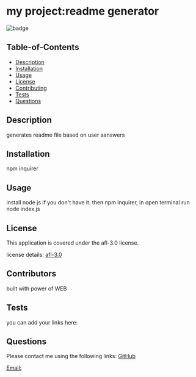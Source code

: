 
  # my project:readme generator
  
![badge](https://img.shields.io/badge/license-afl%203.0-blue)
      
  
  ## Table-of-Contents
  * [Description](#description)
  * [Installation](#installation)
  * [Usage](#usage)
  * [License](#License)
  * [Contributing](#Contributors)
  * [Tests](#tests)
  * [Questions](#questions)
    
  ## Description
  generates readme file based on user aanswers

  ## Installation
  npm inquirer

  ## Usage
  install node js if you don't have it. then npm inquirer, in open terminal run node index.js

  ## License
  This application is covered  under the afl-3.0 license.
  
  license details:  [afl-3.0](https://choosealicense.com/licenses/afl-3.0)
    

  ## Contributors
  built with power of WEB


  ## Tests
  you can add your links here:
  ## Questions
  Please contact me using the following links:
  [GitHub](https://github.com/myGitHub)   

  [Email: ](mailto:mytest@email.com)
  
